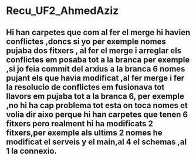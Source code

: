 # Recu_UF2_AhmedAziz

##  Hi han carpetes que com al fer el merge hi havien conflictes ,doncs si yo per exemple nomes pujaba dos fitxers , al fer el merge i arreglar els conflictes em posaba tot a la branca per exemple ,si jo feia commit del arxius a la branca 6 nomes pujant els que havia modificat ,al fer merge i fer la resolucio de conflictes em fusionava tot llavors em pujaba tot a la branca 6, per exemple ,no hi ha cap problema tot esta on toca nomes et volia dir aixo perque hi han carpetes que tenen 6 fitxers pero realment hi ha modificats 2 fitxers,per exemple als ultims 2 nomes he modificat el serveis y el main,al 4 el schemas ,al 1 la connexio.
